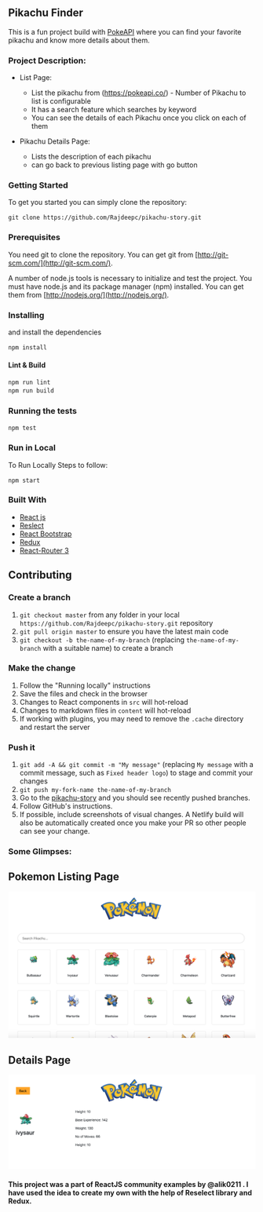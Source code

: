 ## Pikachu Finder

This is a fun project build with [PokeAPI](https://pokeapi.co/) where you can find your favorite pikachu and know more details about them.

### Project Description:
 * List Page:
    - List the pikachu from (https://pokeapi.co/) - Number of Pikachu to list is configurable
    - It has a search feature which searches by keyword
    - You can see the details of each Pikachu once you click on each of them

* Pikachu Details Page: 
    - Lists the description of each pikachu
    - can go back to previous listing page with go button

### Getting Started
To get you started you can simply clone the repository:

```
git clone https://github.com/Rajdeepc/pikachu-story.git
```

### Prerequisites
You need git to clone the repository. You can get git from
[http://git-scm.com/](http://git-scm.com/).

A number of node.js tools is necessary to initialize and test the project. You must have node.js and its package manager (npm) installed. You can get them from  [http://nodejs.org/](http://nodejs.org/).

### Installing

and install the dependencies
```
npm install
```

#### Lint & Build

```sh
npm run lint
npm run build
```

### Running the tests
```
npm test
```

### Run in Local

To Run Locally Steps to follow:

```
npm start

```
### Built With

* [React js](https://github.com/facebook/react/)
* [Reslect](https://github.com/reduxjs/reselect)
* [React Bootstrap](https://react-bootstrap.github.io/)
* [Redux](https://github.com/reduxjs/redux)
* [React-Router 3](https://github.com/ReactTraining/react-router)


## Contributing

### Create a branch

1. `git checkout master` from any folder in your local `https://github.com/Rajdeepc/pikachu-story.git` repository
1. `git pull origin master` to ensure you have the latest main code
1. `git checkout -b the-name-of-my-branch` (replacing `the-name-of-my-branch` with a suitable name) to create a branch

### Make the change

1. Follow the "Running locally" instructions
1. Save the files and check in the browser
  1. Changes to React components in `src` will hot-reload
  1. Changes to markdown files in `content` will hot-reload
  1. If working with plugins, you may need to remove the `.cache` directory and restart the server


### Push it

1. `git add -A && git commit -m "My message"` (replacing `My message` with a commit message, such as `Fixed header logo`) to stage and commit your changes
1. `git push my-fork-name the-name-of-my-branch`
1. Go to the [pikachu-story](https://github.com/Rajdeepc/pikachu-story.git) and you should see recently pushed branches.
1. Follow GitHub's instructions.
1. If possible, include screenshots of visual changes. A Netlify build will also be automatically created once you make your PR so other people can see your change.

### Some Glimpses:

## Pokemon Listing Page
![Pokemon Listing Page](pokemondash.png)

## Details Page
![Details Page](insidepokemon.png)


#### This project was a part of ReactJS community examples by @alik0211 . I have used the idea to create my own with the help of Reselect library and Redux.